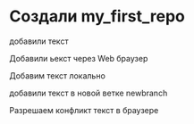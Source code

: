 ﻿# Создали my_first_repo

добавили текст

Добавили ьекст через Web браузер

Добавим текст локально

добавили текст в новой ветке newbranch


Разрешаем конфликт текст в браузере
